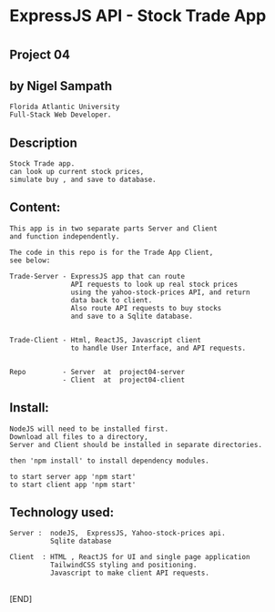 #  ExpressJS  API  - Stock Trade App
#

##  Project 04

##  by  Nigel Sampath
    Florida Atlantic University
    Full-Stack Web Developer.


##  Description
    Stock Trade app.
    can look up current stock prices,
    simulate buy , and save to database.




##  Content:
    This app is in two separate parts Server and Client
    and function independently.

    The code in this repo is for the Trade App Client,
    see below:  

    Trade-Server - ExpressJS app that can route
                   API requests to look up real stock prices
                   using the yahoo-stock-prices API, and return
                   data back to client.
                   Also route API requests to buy stocks
                   and save to a Sqlite database.


    Trade-Client - Html, ReactJS, Javascript client
                   to handle User Interface, and API requests.


    Repo         - Server  at  project04-server                   
                 - Client  at  project04-client



##  Install:
    NodeJS will need to be installed first.
    Download all files to a directory,
    Server and Client should be installed in separate directories.

    then 'npm install' to install dependency modules.

    to start server app 'npm start'
    to start client app 'npm start'  


##  Technology used:
    Server :  nodeJS,  ExpressJS, Yahoo-stock-prices api.
              Sqlite database

    Client  : HTML , ReactJS for UI and single page application
              TailwindCSS styling and positioning.
              Javascript to make client API requests.





##
##
[END]
